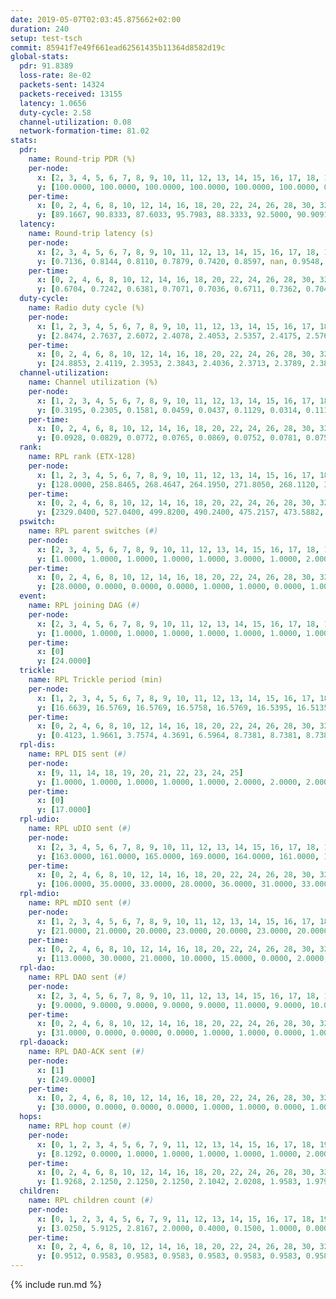 ```yaml
---
date: 2019-05-07T02:03:45.875662+02:00
duration: 240
setup: test-tsch
commit: 85941f7e49f661ead62561435b11364d8582d19c
global-stats:
  pdr: 91.8389
  loss-rate: 8e-02
  packets-sent: 14324
  packets-received: 13155
  latency: 1.0656
  duty-cycle: 2.58
  channel-utilization: 0.08
  network-formation-time: 81.02
stats:
  pdr:
    name: Round-trip PDR (%)
    per-node:
      x: [2, 3, 4, 5, 6, 7, 8, 9, 10, 11, 12, 13, 14, 15, 16, 17, 18, 19, 20, 21, 22, 23, 24, 25]
      y: [100.0000, 100.0000, 100.0000, 100.0000, 100.0000, 100.0000, 0.0000, 100.0000, 0.0000, 100.0000, 98.8487, 100.0000, 100.0000, 100.0000, 100.0000, 98.9744, 99.3344, 99.8249, 99.8366, 99.8325, 99.8285, 99.8252, 100.0000, 99.3367]
    per-time:
      x: [0, 2, 4, 6, 8, 10, 12, 14, 16, 18, 20, 22, 24, 26, 28, 30, 32, 34, 36, 38, 40, 42, 44, 46, 48, 50, 52, 54, 56, 58, 60, 62, 64, 66, 68, 70, 72, 74, 76, 78, 80, 82, 84, 86, 88, 90, 92, 94, 96, 98, 100, 102, 104, 106, 108, 110, 112, 114, 116, 118, 120, 122, 124, 126, 128, 130, 132, 134, 136, 138, 140, 142, 144, 146, 148, 150, 152, 154, 156, 158, 160, 162, 164, 166, 168, 170, 172, 174, 176, 178, 180, 182, 184, 186, 188, 190, 192, 194, 196, 198, 200, 202, 204, 206, 208, 210, 212, 214, 216, 218, 220, 222, 224, 226, 228, 230, 232, 234, 236, 238, 240]
      y: [89.1667, 90.8333, 87.6033, 95.7983, 88.3333, 92.5000, 90.9091, 88.3333, 92.4370, 94.2149, 93.3333, 85.8333, 92.5000, 93.3333, 93.2773, 86.6667, 89.1667, 92.5620, 96.6667, 91.6667, 93.3333, 89.9160, 89.1667, 90.9091, 86.6667, 95.0000, 89.1667, 95.8333, 93.3333, 96.6667, 93.3333, 94.1667, 92.5000, 92.5000, 93.3333, 92.5000, 89.1667, 90.8333, 90.0000, 88.3333, 90.0000, 90.8333, 86.6667, 93.3333, 87.5000, 95.0000, 93.3333, 90.8333, 90.8333, 90.8333, 91.6667, 95.0000, 93.3333, 87.5000, 92.5000, 92.5000, 91.6667, 85.8333, 93.3333, 93.3333, 95.8333, 94.1667, 92.5000, 91.6667, 92.5000, 94.1667, 95.0000, 91.6667, 96.6667, 90.8333, 90.8333, 93.3333, 90.0000, 93.3333, 90.8333, 91.6667, 91.6667, 88.3333, 92.5000, 95.0000, 94.1667, 90.8333, 91.6667, 92.5000, 90.0000, 94.1667, 91.6667, 90.8333, 93.3333, 95.8333, 92.5000, 90.0000, 90.0000, 92.5000, 90.0000, 92.5000, 90.0000, 91.6667, 90.8333, 94.1667, 86.6667, 92.5000, 95.8333, 89.1667, 91.6667, 93.3333, 92.5000, 92.5000, 95.0000, 88.3333, 92.5000, 90.8333, 92.5000, 91.6667, 95.0000, 89.1667, 91.6667, 95.0000, 92.5000, 95.3488, null]
  latency:
    name: Round-trip latency (s)
    per-node:
      x: [2, 3, 4, 5, 6, 7, 8, 9, 10, 11, 12, 13, 14, 15, 16, 17, 18, 19, 20, 21, 22, 23, 24, 25]
      y: [0.7136, 0.8144, 0.8110, 0.7879, 0.7420, 0.8597, nan, 0.9548, nan, 0.9827, 0.8794, 0.9478, 0.9895, 1.1573, 1.0195, 1.1139, 1.3175, 1.2546, 1.2221, 1.3573, 1.3645, 1.3985, 1.3475, 1.4797]
    per-time:
      x: [0, 2, 4, 6, 8, 10, 12, 14, 16, 18, 20, 22, 24, 26, 28, 30, 32, 34, 36, 38, 40, 42, 44, 46, 48, 50, 52, 54, 56, 58, 60, 62, 64, 66, 68, 70, 72, 74, 76, 78, 80, 82, 84, 86, 88, 90, 92, 94, 96, 98, 100, 102, 104, 106, 108, 110, 112, 114, 116, 118, 120, 122, 124, 126, 128, 130, 132, 134, 136, 138, 140, 142, 144, 146, 148, 150, 152, 154, 156, 158, 160, 162, 164, 166, 168, 170, 172, 174, 176, 178, 180, 182, 184, 186, 188, 190, 192, 194, 196, 198, 200, 202, 204, 206, 208, 210, 212, 214, 216, 218, 220, 222, 224, 226, 228, 230, 232, 234, 236, 238, 240]
      y: [0.6704, 0.7242, 0.6381, 0.7071, 0.7036, 0.6711, 0.7362, 0.7043, 0.7062, 0.7274, 0.8138, 0.6607, 0.6758, 0.6512, 0.6299, 0.6866, 0.6289, 0.5943, 0.6395, 0.6086, 0.6431, 0.6582, 0.7091, 0.5904, 0.6387, 0.6590, 0.6483, 0.6911, 0.6248, 0.6648, 0.6652, 0.7354, 0.6741, 0.6608, 0.6214, 0.7378, 0.6875, 0.6291, 0.6524, 0.6309, 0.6259, 0.7128, 0.7299, 0.6935, 0.7091, 0.6671, 0.6296, 0.7469, 0.7670, 0.7683, 0.6968, 0.6881, 0.7625, 0.7055, 0.9072, 0.8181, 0.6941, 0.7003, 0.7478, 0.9547, 1.1508, 0.8626, 0.8707, 0.7930, 0.6760, 0.9352, 1.5027, 1.3717, 1.1968, 0.9124, 0.8813, 1.0387, 1.5929, 1.5549, 1.4204, 1.2839, 0.9815, 1.2297, 1.5932, 1.5895, 1.6175, 1.5716, 1.5682, 1.4493, 1.5818, 1.5708, 1.5681, 1.6069, 1.5535, 1.5597, 1.5392, 1.5762, 1.6513, 1.6461, 1.6018, 1.6319, 1.5879, 1.5368, 1.6228, 1.6112, 1.6308, 1.6047, 1.5849, 1.5476, 1.5791, 1.5502, 1.4935, 1.5839, 1.5639, 1.6213, 1.5511, 1.6003, 1.5868, 1.5239, 1.5287, 1.5497, 1.6132, 1.5945, 1.5527, 1.5503, null]
  duty-cycle:
    name: Radio duty cycle (%)
    per-node:
      x: [1, 2, 3, 4, 5, 6, 7, 8, 9, 10, 11, 12, 13, 14, 15, 16, 17, 18, 19, 20, 21, 22, 23, 24, 25]
      y: [2.8474, 2.7637, 2.6072, 2.4078, 2.4053, 2.5357, 2.4175, 2.5764, 2.4429, 2.4112, 2.4901, 2.5333, 2.5191, 2.4657, 2.5722, 2.6800, 2.5641, 2.6456, 2.5760, 2.6168, 2.6393, 2.6072, 2.6896, 2.7021, 2.6932]
    per-time:
      x: [0, 2, 4, 6, 8, 10, 12, 14, 16, 18, 20, 22, 24, 26, 28, 30, 32, 34, 36, 38, 40, 42, 44, 46, 48, 50, 52, 54, 56, 58, 60, 62, 64, 66, 68, 70, 72, 74, 76, 78, 80, 82, 84, 86, 88, 90, 92, 94, 96, 98, 100, 102, 104, 106, 108, 110, 112, 114, 116, 118, 120, 122, 124, 126, 128, 130, 132, 134, 136, 138, 140, 142, 144, 146, 148, 150, 152, 154, 156, 158, 160, 162, 164, 166, 168, 170, 172, 174, 176, 178, 180, 182, 184, 186, 188, 190, 192, 194, 196, 198, 200, 202, 204, 206, 208, 210, 212, 214, 216, 218, 220, 222, 224, 226, 228, 230, 232, 234, 236, 238]
      y: [24.8853, 2.4119, 2.3953, 2.3843, 2.4036, 2.3713, 2.3789, 2.3893, 2.3850, 2.4015, 2.3928, 2.3935, 2.3852, 2.3948, 2.4086, 2.4030, 2.3882, 2.3699, 2.3817, 2.3854, 2.3811, 2.3829, 2.4059, 2.3861, 2.3804, 2.3903, 2.3933, 2.3822, 2.4086, 2.3790, 2.3983, 2.3783, 2.3966, 2.3874, 2.3788, 2.3854, 2.3833, 2.3679, 2.3688, 2.3766, 2.3817, 2.3868, 2.3900, 2.3862, 2.3716, 2.3690, 2.3844, 2.3754, 2.3934, 2.3853, 2.3898, 2.3753, 2.3846, 2.3956, 2.3793, 2.3805, 2.3930, 2.3854, 2.3799, 2.3875, 2.3938, 2.3870, 2.3882, 2.3782, 2.3944, 2.3820, 2.3884, 2.3882, 2.3953, 2.3940, 2.3863, 2.3966, 2.3838, 2.3862, 2.3876, 2.3839, 2.4011, 2.3895, 2.3986, 2.3830, 2.3809, 2.3928, 2.3927, 2.3937, 2.3882, 2.3950, 2.3928, 2.3934, 2.3790, 2.3903, 2.4014, 2.3742, 2.3910, 2.4044, 2.3925, 2.3996, 2.4033, 2.3816, 2.3942, 2.3961, 2.3916, 2.4006, 2.3940, 2.4075, 2.3902, 2.3942, 2.3715, 2.3821, 2.3938, 2.3849, 2.3885, 2.3958, 2.3933, 2.3953, 2.3834, 2.3792, 2.3905, 2.4130, 2.4021, 2.3944]
  channel-utilization:
    name: Channel utilization (%)
    per-node:
      x: [1, 2, 3, 4, 5, 6, 7, 8, 9, 10, 11, 12, 13, 14, 15, 16, 17, 18, 19, 20, 21, 22, 23, 24, 25]
      y: [0.3195, 0.2305, 0.1581, 0.0459, 0.0437, 0.1129, 0.0314, 0.1110, 0.0304, 0.0194, 0.0321, 0.0792, 0.0805, 0.0412, 0.0546, 0.1280, 0.0499, 0.1118, 0.0444, 0.0424, 0.0335, 0.0375, 0.0318, 0.0305, 0.0311]
    per-time:
      x: [0, 2, 4, 6, 8, 10, 12, 14, 16, 18, 20, 22, 24, 26, 28, 30, 32, 34, 36, 38, 40, 42, 44, 46, 48, 50, 52, 54, 56, 58, 60, 62, 64, 66, 68, 70, 72, 74, 76, 78, 80, 82, 84, 86, 88, 90, 92, 94, 96, 98, 100, 102, 104, 106, 108, 110, 112, 114, 116, 118, 120, 122, 124, 126, 128, 130, 132, 134, 136, 138, 140, 142, 144, 146, 148, 150, 152, 154, 156, 158, 160, 162, 164, 166, 168, 170, 172, 174, 176, 178, 180, 182, 184, 186, 188, 190, 192, 194, 196, 198, 200, 202, 204, 206, 208, 210, 212, 214, 216, 218, 220, 222, 224, 226, 228, 230, 232, 234, 236, 238]
      y: [0.0928, 0.0829, 0.0772, 0.0765, 0.0869, 0.0752, 0.0781, 0.0752, 0.0764, 0.0861, 0.0912, 0.0859, 0.0803, 0.0775, 0.0866, 0.0803, 0.0751, 0.0693, 0.0752, 0.0779, 0.0743, 0.0751, 0.0825, 0.0748, 0.0728, 0.0745, 0.0774, 0.0756, 0.0857, 0.0731, 0.0824, 0.0737, 0.0825, 0.0749, 0.0762, 0.0750, 0.0755, 0.0693, 0.0698, 0.0735, 0.0744, 0.0754, 0.0788, 0.0719, 0.0717, 0.0691, 0.0772, 0.0737, 0.0756, 0.0749, 0.0783, 0.0715, 0.0756, 0.0772, 0.0734, 0.0732, 0.0800, 0.0730, 0.0712, 0.0752, 0.0779, 0.0760, 0.0766, 0.0717, 0.0803, 0.0739, 0.0755, 0.0749, 0.0776, 0.0777, 0.0756, 0.0794, 0.0751, 0.0764, 0.0758, 0.0738, 0.0808, 0.0768, 0.0818, 0.0770, 0.0747, 0.0805, 0.0807, 0.0801, 0.0783, 0.0784, 0.0778, 0.0773, 0.0726, 0.0790, 0.0836, 0.0709, 0.0769, 0.0828, 0.0767, 0.0802, 0.0829, 0.0738, 0.0798, 0.0814, 0.0778, 0.0822, 0.0773, 0.0831, 0.0767, 0.0782, 0.0695, 0.0734, 0.0793, 0.0733, 0.0758, 0.0785, 0.0773, 0.0780, 0.0737, 0.0723, 0.0765, 0.0884, 0.0812, 0.0778]
  rank:
    name: RPL rank (ETX-128)
    per-node:
      x: [1, 2, 3, 4, 5, 6, 7, 8, 9, 10, 11, 12, 13, 14, 15, 16, 17, 18, 19, 20, 21, 22, 23, 24, 25]
      y: [128.0000, 258.8465, 268.4647, 264.1950, 271.8050, 268.1120, 396.9630, 277.3900, 415.9132, 369.4262, 416.9959, 402.8264, 409.1837, 421.5934, 439.8320, 459.3238, 464.0688, 554.9184, 811.6364, 573.9796, 587.2024, 867.3279, 687.3197, 682.7020, 683.5263]
    per-time:
      x: [0, 2, 4, 6, 8, 10, 12, 14, 16, 18, 20, 22, 24, 26, 28, 30, 32, 34, 36, 38, 40, 42, 44, 46, 48, 50, 52, 54, 56, 58, 60, 62, 64, 66, 68, 70, 72, 74, 76, 78, 80, 82, 84, 86, 88, 90, 92, 94, 96, 98, 100, 102, 104, 106, 108, 110, 112, 114, 116, 118, 120, 122, 124, 126, 128, 130, 132, 134, 136, 138, 140, 142, 144, 146, 148, 150, 152, 154, 156, 158, 160, 162, 164, 166, 168, 170, 172, 174, 176, 178, 180, 182, 184, 186, 188, 190, 192, 194, 196, 198, 200, 202, 204, 206, 208, 210, 212, 214, 216, 218, 220, 222, 224, 226, 228, 230, 232, 234, 236, 238]
      y: [2329.0400, 527.0400, 499.8200, 490.2400, 475.2157, 473.5882, 468.3800, 469.9412, 465.4200, 460.3529, 456.9000, 454.6600, 464.2157, 463.1111, 445.3000, 447.1569, 438.9200, 435.8200, 435.1200, 434.8800, 437.3000, 445.1509, 433.1765, 429.3000, 426.6400, 430.1569, 426.1961, 426.3400, 431.0000, 429.5000, 430.0385, 411.8600, 416.4800, 412.3200, 418.3600, 415.8000, 413.5400, 417.0600, 414.2000, 427.4118, 418.9800, 432.6275, 426.9000, 425.1800, 426.7843, 424.2600, 422.8800, 423.2600, 428.2600, 428.4400, 423.7255, 425.1600, 422.0000, 422.6800, 433.4314, 422.1800, 423.1400, 427.6863, 422.3000, 419.5200, 423.3600, 422.3725, 424.0400, 422.6000, 426.0196, 420.2600, 420.9000, 418.2600, 422.5400, 427.6200, 423.8000, 427.8235, 428.8627, 427.3400, 434.3725, 438.6078, 437.9808, 431.0000, 438.0588, 439.9400, 441.9804, 433.5098, 434.3800, 437.4706, 439.0400, 440.2400, 437.3922, 434.2400, 436.0980, 432.3077, 428.9200, 423.8039, 421.6667, 424.5800, 430.8000, 429.2000, 430.0000, 433.5600, 434.0377, 433.6471, 428.7400, 431.4000, 427.2400, 424.9804, 425.4800, 426.8800, 426.1000, 421.6923, 420.4800, 424.4800, 423.2200, 418.4400, 422.9200, 422.5200, 422.8431, 418.6000, 419.7000, 440.3704, 421.4000, 424.0600]
  pswitch:
    name: RPL parent switches (#)
    per-node:
      x: [2, 3, 4, 5, 6, 7, 8, 9, 10, 11, 12, 13, 14, 15, 16, 17, 18, 19, 20, 21, 22, 23, 24, 25]
      y: [1.0000, 1.0000, 1.0000, 1.0000, 1.0000, 3.0000, 1.0000, 2.0000, 4.0000, 2.0000, 2.0000, 5.0000, 1.0000, 4.0000, 4.0000, 7.0000, 5.0000, 2.0000, 5.0000, 7.0000, 4.0000, 5.0000, 6.0000, 8.0000]
    per-time:
      x: [0, 2, 4, 6, 8, 10, 12, 14, 16, 18, 20, 22, 24, 26, 28, 30, 32, 34, 36, 38, 40, 42, 44, 46, 48, 50, 52, 54, 56, 58, 60, 62, 64, 66, 68, 70, 72, 74, 76, 78, 80, 82, 84, 86, 88, 90, 92, 94, 96, 98, 100, 102, 104, 106, 108, 110, 112, 114, 116, 118, 120, 122, 124, 126, 128, 130, 132, 134, 136, 138, 140, 142, 144, 146, 148, 150, 152, 154, 156, 158, 160, 162, 164, 166, 168, 170, 172, 174, 176, 178, 180, 182, 184, 186, 188, 190, 192, 194, 196, 198, 200, 202, 204, 206, 208, 210, 212, 214, 216, 218, 220, 222, 224, 226, 228, 230, 232, 234]
      y: [28.0000, 0.0000, 0.0000, 0.0000, 1.0000, 1.0000, 0.0000, 1.0000, 0.0000, 1.0000, 0.0000, 0.0000, 1.0000, 4.0000, 0.0000, 1.0000, 0.0000, 0.0000, 0.0000, 0.0000, 0.0000, 3.0000, 1.0000, 0.0000, 0.0000, 1.0000, 1.0000, 0.0000, 0.0000, 0.0000, 2.0000, 0.0000, 0.0000, 0.0000, 0.0000, 0.0000, 0.0000, 0.0000, 0.0000, 1.0000, 0.0000, 1.0000, 0.0000, 0.0000, 1.0000, 0.0000, 0.0000, 0.0000, 0.0000, 0.0000, 1.0000, 0.0000, 0.0000, 0.0000, 1.0000, 0.0000, 0.0000, 1.0000, 0.0000, 0.0000, 0.0000, 1.0000, 0.0000, 0.0000, 1.0000, 0.0000, 0.0000, 0.0000, 0.0000, 0.0000, 0.0000, 1.0000, 1.0000, 0.0000, 1.0000, 1.0000, 2.0000, 0.0000, 1.0000, 0.0000, 1.0000, 1.0000, 0.0000, 1.0000, 0.0000, 0.0000, 1.0000, 0.0000, 1.0000, 2.0000, 0.0000, 1.0000, 1.0000, 0.0000, 0.0000, 0.0000, 0.0000, 0.0000, 3.0000, 1.0000, 0.0000, 0.0000, 0.0000, 1.0000, 0.0000, 0.0000, 0.0000, 2.0000, 0.0000, 0.0000, 0.0000, 0.0000, 0.0000, 0.0000, 1.0000, 0.0000, 0.0000, 4.0000]
  event:
    name: RPL joining DAG (#)
    per-node:
      x: [2, 3, 4, 5, 6, 7, 8, 9, 10, 11, 12, 13, 14, 15, 16, 17, 18, 19, 20, 21, 22, 23, 24, 25]
      y: [1.0000, 1.0000, 1.0000, 1.0000, 1.0000, 1.0000, 1.0000, 1.0000, 1.0000, 1.0000, 1.0000, 1.0000, 1.0000, 1.0000, 1.0000, 1.0000, 1.0000, 1.0000, 1.0000, 1.0000, 1.0000, 1.0000, 1.0000, 1.0000]
    per-time:
      x: [0]
      y: [24.0000]
  trickle:
    name: RPL Trickle period (min)
    per-node:
      x: [1, 2, 3, 4, 5, 6, 7, 8, 9, 10, 11, 12, 13, 14, 15, 16, 17, 18, 19, 20, 21, 22, 23, 24, 25]
      y: [16.6639, 16.5769, 16.5769, 16.5758, 16.5769, 16.5395, 16.5135, 16.5758, 16.5095, 16.5510, 16.5338, 16.5434, 16.4751, 16.5304, 16.5368, 16.5345, 16.4478, 16.5384, 16.5267, 16.5384, 16.5460, 16.5345, 16.5880, 16.5738, 16.5811]
    per-time:
      x: [0, 2, 4, 6, 8, 10, 12, 14, 16, 18, 20, 22, 24, 26, 28, 30, 32, 34, 36, 38, 40, 42, 44, 46, 48, 50, 52, 54, 56, 58, 60, 62, 64, 66, 68, 70, 72, 74, 76, 78, 80, 82, 84, 86, 88, 90, 92, 94, 96, 98, 100, 102, 104, 106, 108, 110, 112, 114, 116, 118, 120, 122, 124, 126, 128, 130, 132, 134, 136, 138, 140, 142, 144, 146, 148, 150, 152, 154, 156, 158, 160, 162, 164, 166, 168, 170, 172, 174, 176, 178, 180, 182, 184, 186, 188, 190, 192, 194, 196, 198, 200, 202, 204, 206, 208, 210, 212, 214, 216, 218, 220, 222, 224, 226, 228, 230, 232, 234, 236, 238]
      y: [0.4123, 1.9661, 3.7574, 4.3691, 6.5964, 8.7381, 8.7381, 8.7381, 10.3110, 17.3049, 17.4763, 17.4763, 17.4763, 17.4763, 17.4763, 17.4763, 17.4763, 17.4763, 17.4763, 17.4763, 17.4763, 17.4763, 17.4763, 17.4763, 17.4763, 17.4763, 17.4763, 17.4763, 17.4763, 17.4763, 17.4763, 17.4763, 17.4763, 17.4763, 17.4763, 17.4763, 17.4763, 17.4763, 17.4763, 17.4763, 17.4763, 17.4763, 17.4763, 17.4763, 17.4763, 17.4763, 17.4763, 17.4763, 17.4763, 17.4763, 17.4763, 17.4763, 17.4763, 17.4763, 17.4763, 17.4763, 17.4763, 17.4763, 17.4763, 17.4763, 17.4763, 17.4763, 17.4763, 17.4763, 17.4763, 17.4763, 17.4763, 17.4763, 17.4763, 17.4763, 17.4763, 17.4763, 17.4763, 17.4763, 17.4763, 17.4763, 17.4763, 17.4763, 17.4763, 17.4763, 17.4763, 17.4763, 17.4763, 17.4763, 17.4763, 17.4763, 17.4763, 17.4763, 17.4763, 17.4763, 17.4763, 17.4763, 17.4763, 17.4763, 17.4763, 17.4763, 17.4763, 17.4763, 17.4763, 17.4763, 17.4763, 17.4763, 17.4763, 17.4763, 17.4763, 17.4763, 17.4763, 17.4763, 17.4763, 17.4763, 17.4763, 17.4763, 17.4763, 17.4763, 17.4763, 17.4763, 17.4763, 17.4763, 17.4763, 17.4763]
  rpl-dis:
    name: RPL DIS sent (#)
    per-node:
      x: [9, 11, 14, 18, 19, 20, 21, 22, 23, 24, 25]
      y: [1.0000, 1.0000, 1.0000, 1.0000, 1.0000, 2.0000, 2.0000, 2.0000, 2.0000, 2.0000, 2.0000]
    per-time:
      x: [0]
      y: [17.0000]
  rpl-udio:
    name: RPL uDIO sent (#)
    per-node:
      x: [2, 3, 4, 5, 6, 7, 8, 9, 10, 11, 12, 13, 14, 15, 16, 17, 18, 19, 20, 21, 22, 23, 24, 25]
      y: [163.0000, 161.0000, 165.0000, 169.0000, 164.0000, 161.0000, 159.0000, 164.0000, 163.0000, 175.0000, 166.0000, 162.0000, 175.0000, 162.0000, 171.0000, 176.0000, 165.0000, 170.0000, 171.0000, 168.0000, 167.0000, 177.0000, 171.0000, 162.0000]
    per-time:
      x: [0, 2, 4, 6, 8, 10, 12, 14, 16, 18, 20, 22, 24, 26, 28, 30, 32, 34, 36, 38, 40, 42, 44, 46, 48, 50, 52, 54, 56, 58, 60, 62, 64, 66, 68, 70, 72, 74, 76, 78, 80, 82, 84, 86, 88, 90, 92, 94, 96, 98, 100, 102, 104, 106, 108, 110, 112, 114, 116, 118, 120, 122, 124, 126, 128, 130, 132, 134, 136, 138, 140, 142, 144, 146, 148, 150, 152, 154, 156, 158, 160, 162, 164, 166, 168, 170, 172, 174, 176, 178, 180, 182, 184, 186, 188, 190, 192, 194, 196, 198, 200, 202, 204, 206, 208, 210, 212, 214, 216, 218, 220, 222, 224, 226, 228, 230, 232, 234, 236, 238, 240]
      y: [106.0000, 35.0000, 33.0000, 28.0000, 36.0000, 31.0000, 33.0000, 33.0000, 34.0000, 34.0000, 33.0000, 30.0000, 36.0000, 30.0000, 32.0000, 33.0000, 31.0000, 34.0000, 31.0000, 33.0000, 34.0000, 28.0000, 34.0000, 34.0000, 33.0000, 30.0000, 34.0000, 30.0000, 34.0000, 28.0000, 37.0000, 36.0000, 34.0000, 36.0000, 33.0000, 34.0000, 34.0000, 31.0000, 33.0000, 35.0000, 33.0000, 34.0000, 33.0000, 35.0000, 28.0000, 32.0000, 30.0000, 29.0000, 38.0000, 33.0000, 32.0000, 32.0000, 30.0000, 33.0000, 35.0000, 31.0000, 33.0000, 29.0000, 36.0000, 32.0000, 33.0000, 34.0000, 33.0000, 32.0000, 32.0000, 30.0000, 39.0000, 31.0000, 35.0000, 30.0000, 32.0000, 31.0000, 37.0000, 31.0000, 30.0000, 33.0000, 36.0000, 34.0000, 35.0000, 29.0000, 35.0000, 30.0000, 31.0000, 32.0000, 34.0000, 36.0000, 31.0000, 33.0000, 28.0000, 31.0000, 33.0000, 34.0000, 32.0000, 35.0000, 30.0000, 34.0000, 33.0000, 33.0000, 35.0000, 35.0000, 33.0000, 33.0000, 35.0000, 34.0000, 32.0000, 34.0000, 31.0000, 33.0000, 30.0000, 33.0000, 35.0000, 31.0000, 30.0000, 29.0000, 31.0000, 35.0000, 37.0000, 31.0000, 36.0000, 30.0000, 6.0000]
  rpl-mdio:
    name: RPL mDIO sent (#)
    per-node:
      x: [1, 2, 3, 4, 5, 6, 7, 8, 9, 10, 11, 12, 13, 14, 15, 16, 17, 18, 19, 20, 21, 22, 23, 24, 25]
      y: [21.0000, 21.0000, 20.0000, 23.0000, 20.0000, 23.0000, 20.0000, 22.0000, 20.0000, 22.0000, 21.0000, 22.0000, 23.0000, 21.0000, 21.0000, 21.0000, 20.0000, 23.0000, 21.0000, 20.0000, 20.0000, 20.0000, 20.0000, 20.0000, 20.0000]
    per-time:
      x: [0, 2, 4, 6, 8, 10, 12, 14, 16, 18, 20, 22, 24, 26, 28, 30, 32, 34, 36, 38, 40, 42, 44, 46, 48, 50, 52, 54, 56, 58, 60, 62, 64, 66, 68, 70, 72, 74, 76, 78, 80, 82, 84, 86, 88, 90, 92, 94, 96, 98, 100, 102, 104, 106, 108, 110, 112, 114, 116, 118, 120, 122, 124, 126, 128, 130, 132, 134, 136, 138, 140, 142, 144, 146, 148, 150, 152, 154, 156, 158, 160, 162, 164, 166, 168, 170, 172, 174, 176, 178, 180, 182, 184, 186, 188, 190, 192, 194, 196, 198, 200, 202, 204, 206, 208, 210, 212, 214, 216, 218, 220, 222, 224, 226, 228, 230, 232, 234, 236, 238]
      y: [113.0000, 30.0000, 21.0000, 10.0000, 15.0000, 0.0000, 2.0000, 11.0000, 11.0000, 1.0000, 0.0000, 0.0000, 0.0000, 2.0000, 2.0000, 7.0000, 11.0000, 3.0000, 0.0000, 0.0000, 0.0000, 0.0000, 3.0000, 3.0000, 5.0000, 7.0000, 7.0000, 0.0000, 0.0000, 0.0000, 0.0000, 4.0000, 11.0000, 4.0000, 6.0000, 0.0000, 0.0000, 0.0000, 0.0000, 0.0000, 3.0000, 9.0000, 5.0000, 7.0000, 1.0000, 0.0000, 0.0000, 0.0000, 6.0000, 7.0000, 3.0000, 7.0000, 2.0000, 0.0000, 0.0000, 0.0000, 1.0000, 4.0000, 5.0000, 6.0000, 7.0000, 2.0000, 0.0000, 0.0000, 0.0000, 1.0000, 6.0000, 5.0000, 8.0000, 5.0000, 0.0000, 0.0000, 0.0000, 0.0000, 4.0000, 6.0000, 7.0000, 4.0000, 4.0000, 0.0000, 0.0000, 0.0000, 0.0000, 3.0000, 3.0000, 6.0000, 7.0000, 6.0000, 0.0000, 0.0000, 0.0000, 1.0000, 5.0000, 6.0000, 3.0000, 7.0000, 3.0000, 0.0000, 0.0000, 0.0000, 2.0000, 7.0000, 8.0000, 5.0000, 3.0000, 0.0000, 0.0000, 0.0000, 0.0000, 6.0000, 3.0000, 7.0000, 5.0000, 4.0000, 0.0000, 0.0000, 0.0000, 0.0000, 5.0000, 6.0000]
  rpl-dao:
    name: RPL DAO sent (#)
    per-node:
      x: [2, 3, 4, 5, 6, 7, 8, 9, 10, 11, 12, 13, 14, 15, 16, 17, 18, 19, 20, 21, 22, 23, 24, 25]
      y: [9.0000, 9.0000, 9.0000, 9.0000, 9.0000, 11.0000, 9.0000, 10.0000, 11.0000, 9.0000, 10.0000, 11.0000, 9.0000, 11.0000, 10.0000, 14.0000, 10.0000, 9.0000, 11.0000, 13.0000, 12.0000, 10.0000, 13.0000, 12.0000]
    per-time:
      x: [0, 2, 4, 6, 8, 10, 12, 14, 16, 18, 20, 22, 24, 26, 28, 30, 32, 34, 36, 38, 40, 42, 44, 46, 48, 50, 52, 54, 56, 58, 60, 62, 64, 66, 68, 70, 72, 74, 76, 78, 80, 82, 84, 86, 88, 90, 92, 94, 96, 98, 100, 102, 104, 106, 108, 110, 112, 114, 116, 118, 120, 122, 124, 126, 128, 130, 132, 134, 136, 138, 140, 142, 144, 146, 148, 150, 152, 154, 156, 158, 160, 162, 164, 166, 168, 170, 172, 174, 176, 178, 180, 182, 184, 186, 188, 190, 192, 194, 196, 198, 200, 202, 204, 206, 208, 210, 212, 214, 216, 218, 220, 222, 224, 226, 228, 230, 232, 234, 236, 238]
      y: [31.0000, 0.0000, 0.0000, 0.0000, 1.0000, 1.0000, 0.0000, 1.0000, 0.0000, 1.0000, 0.0000, 0.0000, 1.0000, 4.0000, 16.0000, 1.0000, 0.0000, 0.0000, 0.0000, 2.0000, 0.0000, 3.0000, 1.0000, 0.0000, 0.0000, 1.0000, 2.0000, 2.0000, 11.0000, 2.0000, 2.0000, 0.0000, 0.0000, 2.0000, 0.0000, 2.0000, 2.0000, 0.0000, 0.0000, 1.0000, 3.0000, 2.0000, 10.0000, 2.0000, 1.0000, 0.0000, 0.0000, 2.0000, 0.0000, 1.0000, 3.0000, 0.0000, 0.0000, 1.0000, 4.0000, 1.0000, 6.0000, 8.0000, 0.0000, 0.0000, 0.0000, 1.0000, 1.0000, 1.0000, 3.0000, 1.0000, 0.0000, 0.0000, 3.0000, 1.0000, 3.0000, 11.0000, 1.0000, 0.0000, 1.0000, 2.0000, 3.0000, 0.0000, 3.0000, 2.0000, 1.0000, 1.0000, 1.0000, 1.0000, 1.0000, 10.0000, 4.0000, 0.0000, 1.0000, 2.0000, 1.0000, 1.0000, 1.0000, 2.0000, 0.0000, 2.0000, 0.0000, 2.0000, 3.0000, 6.0000, 5.0000, 1.0000, 1.0000, 3.0000, 0.0000, 2.0000, 0.0000, 3.0000, 0.0000, 1.0000, 0.0000, 2.0000, 2.0000, 5.0000, 6.0000, 0.0000, 1.0000, 5.0000, 0.0000, 2.0000]
  rpl-daoack:
    name: RPL DAO-ACK sent (#)
    per-node:
      x: [1]
      y: [249.0000]
    per-time:
      x: [0, 2, 4, 6, 8, 10, 12, 14, 16, 18, 20, 22, 24, 26, 28, 30, 32, 34, 36, 38, 40, 42, 44, 46, 48, 50, 52, 54, 56, 58, 60, 62, 64, 66, 68, 70, 72, 74, 76, 78, 80, 82, 84, 86, 88, 90, 92, 94, 96, 98, 100, 102, 104, 106, 108, 110, 112, 114, 116, 118, 120, 122, 124, 126, 128, 130, 132, 134, 136, 138, 140, 142, 144, 146, 148, 150, 152, 154, 156, 158, 160, 162, 164, 166, 168, 170, 172, 174, 176, 178, 180, 182, 184, 186, 188, 190, 192, 194, 196, 198, 200, 202, 204, 206, 208, 210, 212, 214, 216, 218, 220, 222, 224, 226, 228, 230, 232, 234, 236, 238]
      y: [30.0000, 0.0000, 0.0000, 0.0000, 1.0000, 1.0000, 0.0000, 1.0000, 0.0000, 1.0000, 0.0000, 0.0000, 1.0000, 4.0000, 16.0000, 1.0000, 0.0000, 0.0000, 0.0000, 2.0000, 0.0000, 3.0000, 1.0000, 0.0000, 0.0000, 1.0000, 2.0000, 2.0000, 11.0000, 2.0000, 2.0000, 0.0000, 0.0000, 2.0000, 0.0000, 2.0000, 2.0000, 0.0000, 0.0000, 1.0000, 3.0000, 2.0000, 10.0000, 2.0000, 1.0000, 0.0000, 0.0000, 2.0000, 0.0000, 1.0000, 3.0000, 0.0000, 0.0000, 1.0000, 4.0000, 1.0000, 6.0000, 8.0000, 0.0000, 0.0000, 0.0000, 1.0000, 1.0000, 1.0000, 3.0000, 1.0000, 0.0000, 0.0000, 3.0000, 1.0000, 3.0000, 11.0000, 1.0000, 0.0000, 1.0000, 2.0000, 3.0000, 0.0000, 3.0000, 2.0000, 1.0000, 1.0000, 1.0000, 1.0000, 1.0000, 10.0000, 4.0000, 0.0000, 1.0000, 2.0000, 1.0000, 1.0000, 1.0000, 2.0000, 0.0000, 2.0000, 0.0000, 2.0000, 3.0000, 6.0000, 5.0000, 1.0000, 1.0000, 3.0000, 0.0000, 2.0000, 0.0000, 3.0000, 0.0000, 1.0000, 0.0000, 2.0000, 2.0000, 5.0000, 6.0000, 0.0000, 1.0000, 5.0000, 0.0000, 2.0000]
  hops:
    name: RPL hop count (#)
    per-node:
      x: [0, 1, 2, 3, 4, 5, 6, 7, 9, 11, 12, 13, 14, 15, 16, 17, 18, 19, 20, 21, 22, 23, 24, 25]
      y: [8.1292, 0.0000, 1.0000, 1.0000, 1.0000, 1.0000, 1.0000, 2.0000, 8.9833, 8.9417, 1.9000, 2.0000, 8.9875, 2.0000, 2.0000, 2.0833, 2.5125, 3.0000, 3.0000, 3.0000, 3.0000, 3.6109, 3.5523, 3.6234]
    per-time:
      x: [0, 2, 4, 6, 8, 10, 12, 14, 16, 18, 20, 22, 24, 26, 28, 30, 32, 34, 36, 38, 40, 42, 44, 46, 48, 50, 52, 54, 56, 58, 60, 62, 64, 66, 68, 70, 72, 74, 76, 78, 80, 82, 84, 86, 88, 90, 92, 94, 96, 98, 100, 102, 104, 106, 108, 110, 112, 114, 116, 118, 120, 122, 124, 126, 128, 130, 132, 134, 136, 138, 140, 142, 144, 146, 148, 150, 152, 154, 156, 158, 160, 162, 164, 166, 168, 170, 172, 174, 176, 178, 180, 182, 184, 186, 188, 190, 192, 194, 196, 198, 200, 202, 204, 206, 208, 210, 212, 214, 216, 218, 220, 222, 224, 226, 228, 230, 232, 234, 236, 238]
      y: [1.9268, 2.1250, 2.1250, 2.1250, 2.1042, 2.0208, 1.9583, 1.9792, 2.0000, 2.0417, 2.0417, 2.0417, 2.1250, 2.1250, 2.1250, 2.1250, 2.1250, 2.1250, 2.1250, 2.1250, 2.1250, 2.1250, 2.1250, 2.1250, 2.1250, 2.1250, 1.9583, 1.9583, 1.9583, 1.9583, 1.9583, 1.9583, 1.9583, 1.9583, 1.9583, 1.9583, 1.9583, 1.9583, 1.9583, 1.9583, 1.9583, 1.9583, 1.9583, 1.9583, 1.9792, 2.0000, 2.0000, 2.0000, 2.0000, 2.0000, 2.0000, 2.0000, 2.0000, 2.0000, 1.9792, 1.9583, 1.9583, 1.9583, 1.9583, 1.9583, 1.9583, 1.9583, 1.9583, 1.9583, 1.9583, 1.9583, 1.9583, 1.9583, 1.9583, 1.9583, 1.9583, 1.9583, 2.0417, 2.1250, 2.1250, 2.1250, 2.1250, 2.1250, 2.1250, 2.1250, 2.1250, 6.2292, 10.3333, 10.3333, 10.3333, 10.3333, 10.3750, 10.3750, 10.3750, 10.3750, 10.3750, 10.3542, 10.3333, 10.3333, 10.3333, 10.3333, 10.3333, 10.3333, 6.2292, 2.1250, 2.1250, 2.1250, 2.1250, 2.1250, 2.1250, 2.1250, 2.1250, 2.1250, 2.1250, 2.1250, 2.1250, 2.1250, 2.1250, 2.1250, 2.1250, 2.1250, 2.1250, 2.1250, 2.1250, 2.1250]
  children:
    name: RPL children count (#)
    per-node:
      x: [0, 1, 2, 3, 4, 5, 6, 7, 9, 11, 12, 13, 14, 15, 16, 17, 18, 19, 20, 21, 22, 23, 24, 25]
      y: [3.0250, 5.9125, 2.8167, 2.0000, 0.4000, 0.1500, 1.0000, 0.0000, 0.0042, 0.0000, 0.4583, 1.1625, 0.1042, 0.5167, 2.0333, 0.4000, 2.1250, 0.4226, 0.3138, 0.0209, 0.1088, 0.0000, 0.0000, 0.0000]
    per-time:
      x: [0, 2, 4, 6, 8, 10, 12, 14, 16, 18, 20, 22, 24, 26, 28, 30, 32, 34, 36, 38, 40, 42, 44, 46, 48, 50, 52, 54, 56, 58, 60, 62, 64, 66, 68, 70, 72, 74, 76, 78, 80, 82, 84, 86, 88, 90, 92, 94, 96, 98, 100, 102, 104, 106, 108, 110, 112, 114, 116, 118, 120, 122, 124, 126, 128, 130, 132, 134, 136, 138, 140, 142, 144, 146, 148, 150, 152, 154, 156, 158, 160, 162, 164, 166, 168, 170, 172, 174, 176, 178, 180, 182, 184, 186, 188, 190, 192, 194, 196, 198, 200, 202, 204, 206, 208, 210, 212, 214, 216, 218, 220, 222, 224, 226, 228, 230, 232, 234, 236, 238]
      y: [0.9512, 0.9583, 0.9583, 0.9583, 0.9583, 0.9583, 0.9583, 0.9583, 0.9583, 0.9583, 0.9583, 0.9583, 0.9583, 0.9583, 0.9583, 0.9583, 0.9583, 0.9583, 0.9583, 0.9583, 0.9583, 0.9583, 0.9583, 0.9583, 0.9583, 0.9583, 0.9583, 0.9583, 0.9583, 0.9583, 0.9583, 0.9583, 0.9583, 0.9583, 0.9583, 0.9583, 0.9583, 0.9583, 0.9583, 0.9583, 0.9583, 0.9583, 0.9583, 0.9583, 0.9583, 0.9583, 0.9583, 0.9583, 0.9583, 0.9583, 0.9583, 0.9583, 0.9583, 0.9583, 0.9583, 0.9583, 0.9583, 0.9583, 0.9583, 0.9583, 0.9583, 0.9583, 0.9583, 0.9583, 0.9583, 0.9583, 0.9583, 0.9583, 0.9583, 0.9583, 0.9583, 0.9583, 0.9583, 0.9583, 0.9583, 0.9583, 0.9583, 0.9583, 0.9583, 0.9583, 0.9583, 0.9583, 0.9583, 0.9583, 0.9583, 0.9583, 0.9583, 0.9583, 0.9583, 0.9583, 0.9583, 0.9583, 0.9583, 0.9583, 0.9583, 0.9583, 0.9583, 0.9583, 0.9583, 0.9583, 0.9583, 0.9583, 0.9583, 0.9583, 0.9583, 0.9583, 0.9583, 0.9583, 0.9583, 0.9583, 0.9583, 0.9583, 0.9583, 0.9583, 0.9583, 0.9583, 0.9583, 0.9583, 0.9583, 0.9583]
---
```


{% include run.md %}
